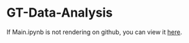 # GT-Data-Analysis

If Main.ipynb is not rendering on github, you can view it [here](https://nbviewer.jupyter.org/github/Davit98/GT-Data-Analysis/blob/main/Main.ipynb).



